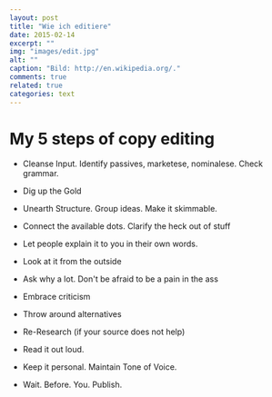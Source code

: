 ```yaml
---
layout: post
title: "Wie ich editiere"
date: 2015-02-14
excerpt: ""
img: "images/edit.jpg"
alt: ""
caption: "Bild: http://en.wikipedia.org/."
comments: true
related: true
categories: text
---
```


# My 5 steps of copy editing

- Cleanse Input. Identify passives, marketese, nominalese. Check grammar.
- Dig up the Gold
- Unearth Structure. Group ideas. Make it skimmable.

- Connect the available dots. Clarify the heck out of stuff
- Let people explain it to you in their own words.
- Look at it from the outside
- Ask why a lot. Don't be afraid to be a pain in the ass

- Embrace criticism
- Throw around alternatives
- Re-Research (if your source does not help)

- Read it out loud.
- Keep it personal. Maintain Tone of Voice.

- Wait. Before. You. Publish.